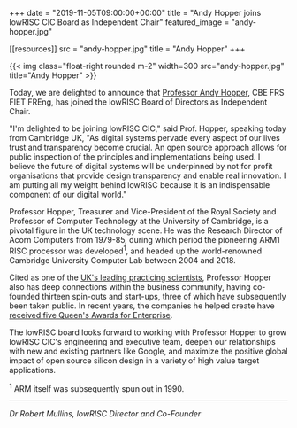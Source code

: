 +++
date = "2019-11-05T09:00:00+00:00"
title = "Andy Hopper joins lowRISC CIC Board as Independent Chair"
featured_image = "andy-hopper.jpg"

[[resources]]
src = "andy-hopper.jpg"
title = "Andy Hopper"
+++


{{< img class="float-right rounded m-2" width=300 src="andy-hopper.jpg" title="Andy Hopper" >}}

Today, we are delighted to announce that [Professor Andy
Hopper](https://www.cl.cam.ac.uk/~ah12/), CBE FRS FIET FREng, has joined the
lowRISC Board of Directors as Independent Chair.

"I'm delighted to be joining lowRISC CIC," said Prof. Hopper, speaking today
from Cambridge UK, "As digital systems pervade every aspect of our lives trust
and transparency become crucial. An open source approach allows for public
inspection of the principles and implementations being used. I believe the
future of digital systems will be underpinned by not for profit organisations
that provide design transparency and enable real innovation. I am putting all
my weight behind lowRISC because it is an indispensable component of our
digital world."

Professor Hopper, Treasurer and Vice-President of the Royal Society and
Professor of Computer Technology at the University of Cambridge, is a pivotal
figure in the UK technology scene. He was the Research Director of Acorn
Computers from 1979-85, during which period the pioneering ARM1 RISC processor
was developed<sup>1</sup>, and headed up the world-renowned Cambridge
University Computer Lab between 2004 and 2018.

Cited as one of the [UK's leading practicing
scientists](https://www.timeshighereducation.com/cn/news/the-uks-100-leading-practising-scientists/2010580.article),
Professor Hopper also has deep connections within the business community,
having co-founded thirteen spin-outs and start-ups, three of which have
subsequently been taken public. In recent years, the companies he helped
create have
[received five Queen's Awards for Enterprise](https://en.wikipedia.org/wiki/Queen%27s_Awards_for_Enterprise).

The lowRISC board looks forward to working with Professor Hopper to grow
lowRISC CIC's engineering and executive team, deepen our relationships with
new and existing partners like Google, and maximize the positive global impact
of open source silicon design in a variety of high value target applications.

<sup>1</sup> ARM itself was subsequently spun out in 1990.

---
_Dr Robert Mullins, lowRISC Director and Co-Founder_
